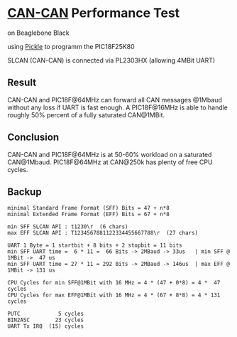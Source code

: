 [CAN-CAN](http://wiki.kewl.org/dokuwiki/projects:can-can) Performance Test
========================
on Beaglebone Black

using [Pickle](http://wiki.kewl.org/dokuwiki/projects:pickle) to programm the PIC18F25K80

SLCAN (CAN-CAN) is connected via PL2303HX (allowing 4MBit UART)

Result
------
CAN-CAN and PIC18F@64MHz can forward all CAN messages @1Mbaud without any loss if UART is fast enough.
A PIC18F@16MHz is able to handle roughly 50% percent of a fully saturated CAN@1MBit.

Conclusion
----------
CAN-CAN and PIC18F@64MHz is at 50-60% workload on a saturated CAN@1Mbaud.
PIC18F@64MHz at CAN@250k has plenty of free CPU cycles.


Backup
------
```
minimal Standard Frame Format (SFF) Bits = 47 + n*8
minimal Extended Frame Format (EFF) Bits = 67 + n*8

min SFF SLCAN API : t1230\r  (6 chars)
max EFF SLCAN API : T1234567881122334455667788\r  (27 chars)

UART 1 Byte = 1 startbit + 8 bits + 2 stopbit = 11 bits
min SFF UART time =  6 * 11 =  66 Bits -> 2MBaud -> 33us   | min SFF @ 1MBit ->  47 us
min SFF UART time = 27 * 11 = 292 Bits -> 2MBaud -> 146us  | max EFF @ 1MBit -> 131 us

CPU Cycles for min SFF@1MBit with 16 MHz = 4 * (47 + 0*8) = 4 *  47 cycles
CPU Cycles for max EFF@1MBit with 16 MHz = 4 * (67 + 8*8) = 4 * 131 cycles

PUTC            5 cycles
BIN2ASC        23 cycles
UART Tx IRQ  (15) cycles
```
